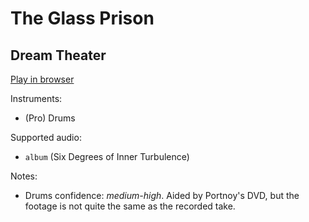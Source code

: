 # The Glass Prison

## Dream Theater


[Play in browser](http://pages.cs.wisc.edu/~tolly/customs/dream-theater/the-glass-prison)

Instruments:

  * (Pro) Drums

Supported audio:

  * `album` (Six Degrees of Inner Turbulence)

Notes:

  * Drums confidence: *medium-high*. Aided by Portnoy's DVD, but the footage is not quite the same as the recorded take.

